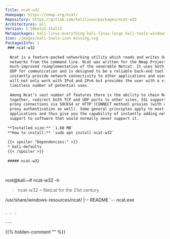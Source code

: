```yaml
---
Title: ncat-w32
Homepage: https://nmap.org/ncat/
Repository: https://gitlab.com/kalilinux/packages/ncat-w32
Architectures: all
Version: 5.59beta1-1kali3
Metapackages: kali-linux-everything kali-linux-large kali-tools-windows-resources 
Icon: /images/kali-tools-icon-missing.svg
PackagesInfo: |
 ### ncat-w32
 
  Ncat is a feature-packed networking utility which reads and writes data across
  networks from the command line. Ncat was written for the Nmap Project as a
  much-improved reimplementation of the venerable Netcat. It uses both TCP and
  UDP for communication and is designed to be a reliable back-end tool to
  instantly provide network connectivity to other applications and users. Ncat
  will not only work with IPv4 and IPv6 but provides the user with a virtually
  limitless number of potential uses.
   
  Among Ncat’s vast number of features there is the ability to chain Ncats
  together, redirect both TCP and UDP ports to other sites, SSL support, and
  proxy connections via SOCKS4 or HTTP (CONNECT method) proxies (with optional
  proxy authentication as well). Some general principles apply to most
  applications and thus give you the capability of instantly adding networking
  support to software that would normally never support it.
 
 **Installed size:** `1.60 MB`  
 **How to install:** `sudo apt install ncat-w32`  
 
 {{< spoiler "Dependencies:" >}}
 * kali-defaults
 {{< /spoiler >}}
 
 ##### ncat-w32
 
 
 ```
 root@kali:~# ncat-w32 -h
 
 > ncat-w32 ~ Netcat for the 21st century
 
 /usr/share/windows-resources/ncat/
 |-- README
 `-- ncat.exe
 ```
 
 - - -
 
---
```

{{% hidden-comment "<!--Do not edit anything above this line-->" %}}
